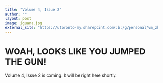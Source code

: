 ```yaml
---
title: "Volume 4, Issue 2"
author: ""
layout: post
image: iguana.jpg
external_site: "https://utoronto-my.sharepoint.com/:b:/g/personal/vm_zhang_mail_utoronto_ca/EdtHMvcK_cpEidii3cPlWi8B76cFY_5VV46NNn0E3Q9vEA?e=MiwQfE"
---
```


# WOAH, LOOKS LIKE YOU JUMPED THE GUN!

Volume 4, Issue 2 is coming. It will be right here shortly.
